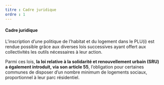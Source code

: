 ```yaml
---
titre : Cadre juridique
ordre : 1
---
```

#### Cadre juridique

L’inscription d’une politique de l’habitat et du logement dans le PLU(i) est rendue possible grâce aux diverses lois successives ayant offert aux collectivités les outils nécessaires à leur action.

Parmi ces lois, **la loi relative à la solidarité et renouvellement urbain (SRU) a également introduit, via son article 55**, l’obligation pour certaines communes de disposer d’un nombre minimum de logements sociaux, proportionnel à leur parc résidentiel.